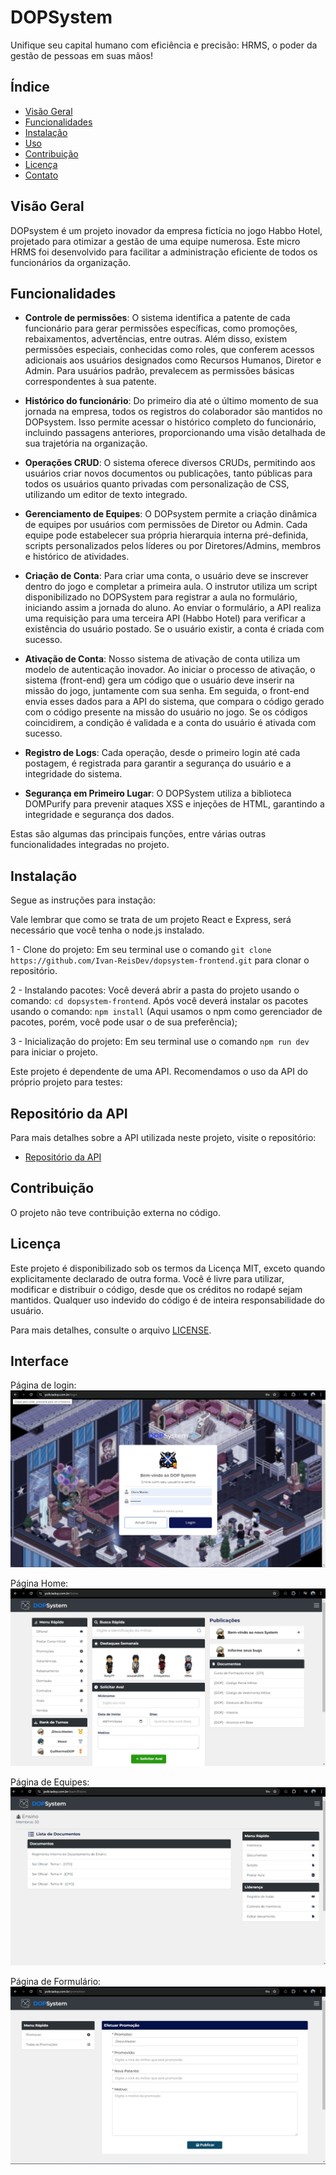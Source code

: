# DOPSystem

Unifique seu capital humano com eficiência e precisão: HRMS, o poder da gestão de pessoas em suas mãos!

## Índice

- [Visão Geral](#visão-geral)
- [Funcionalidades](#funcionalidades)
- [Instalação](#instalação)
- [Uso](#uso)
- [Contribuição](#contribuição)
- [Licença](#licença)
- [Contato](#contato)

## Visão Geral

DOPsystem é um projeto inovador da empresa fictícia no jogo Habbo Hotel, projetado para otimizar a gestão de uma equipe numerosa. Este micro HRMS foi desenvolvido para facilitar a administração eficiente de todos os funcionários da organização.

## Funcionalidades

- **Controle de permissões**: O sistema identifica a patente de cada funcionário para gerar permissões específicas, como promoções, rebaixamentos, advertências, entre outras. Além disso, existem permissões especiais, conhecidas como roles, que conferem acessos adicionais aos usuários designados como Recursos Humanos, Diretor e Admin. Para usuários padrão, prevalecem as permissões básicas correspondentes à sua patente.

- **Histórico do funcionário**: Do primeiro dia até o último momento de sua jornada na empresa, todos os registros do colaborador são mantidos no DOPsystem. Isso permite acessar o histórico completo do funcionário, incluindo passagens anteriores, proporcionando uma visão detalhada de sua trajetória na organização.

- **Operações CRUD**: O sistema oferece diversos CRUDs, permitindo aos usuários criar novos documentos ou publicações, tanto públicas para todos os usuários quanto privadas com personalização de CSS, utilizando um editor de texto integrado.

- **Gerenciamento de Equipes**: O DOPsystem permite a criação dinâmica de equipes por usuários com permissões de Diretor ou Admin. Cada equipe pode estabelecer sua própria hierarquia interna pré-definida, scripts personalizados pelos líderes ou por Diretores/Admins, membros e histórico de atividades.

- **Criação de Conta**: Para criar uma conta, o usuário deve se inscrever dentro do jogo e completar a primeira aula. O instrutor utiliza um script disponibilizado no DOPSystem para registrar a aula no formulário, iniciando assim a jornada do aluno. Ao enviar o formulário, a API realiza uma requisição para uma terceira API (Habbo Hotel) para verificar a existência do usuário postado. Se o usuário existir, a conta é criada com sucesso.

- **Ativação de Conta**: Nosso sistema de ativação de conta utiliza um modelo de autenticação inovador. Ao iniciar o processo de ativação, o sistema (front-end) gera um código que o usuário deve inserir na missão do jogo, juntamente com sua senha. Em seguida, o front-end envia esses dados para a API do sistema, que compara o código gerado com o código presente na missão do usuário no jogo. Se os códigos coincidirem, a condição é validada e a conta do usuário é ativada com sucesso.

- **Registro de Logs**: Cada operação, desde o primeiro login até cada postagem, é registrada para garantir a segurança do usuário e a integridade do sistema.

- **Segurança em Primeiro Lugar**: O DOPSystem utiliza a biblioteca DOMPurify para prevenir ataques XSS e injeções de HTML, garantindo a integridade e segurança dos dados.

Estas são algumas das principais funções, entre várias outras funcionalidades integradas no projeto.

## Instalação

Segue as instruções para instação:

Vale lembrar que como se trata de um projeto React e Express, será necessário que você tenha o node.js instalado.

1 - Clone do projeto:
Em seu terminal use o comando `git clone https://github.com/Ivan-ReisDev/dopsystem-frontend.git` para clonar o repositório.

2 - Instalando pacotes:
Você deverá abrir a pasta do projeto usando o comando: `cd dopsystem-frontend`.
Após você deverá instalar os pacotes usando o comando: `npm install` (Aqui usamos o npm como gerenciador de pacotes, porém, você pode usar o de sua preferência);

3 - Inicialização do projeto: 
Em seu terminal use o comando `npm run dev` para iniciar o projeto.

Este projeto é dependente de uma API. Recomendamos o uso da API do próprio projeto para testes:

## Repositório da API

Para mais detalhes sobre a API utilizada neste projeto, visite o repositório:

- [Repositório da API](https://github.com/Ivan-ReisDev/dopsystem-backend)

## Contribuição

O projeto não teve contribuição externa no código.

## Licença

Este projeto é disponibilizado sob os termos da Licença MIT, exceto quando explicitamente declarado de outra forma. Você é livre para utilizar, modificar e distribuir o código, desde que os créditos no rodapé sejam mantidos. Qualquer uso indevido do código é de inteira responsabilidade do usuário.

Para mais detalhes, consulte o arquivo [LICENSE](LICENSE).

## Interface


Página de login:
![Login](https://raw.githubusercontent.com/Ivan-ReisDev/dopsystem-frontend/main/public/login.jpg)

Página Home:
![Home](https://raw.githubusercontent.com/Ivan-ReisDev/dopsystem-frontend/main/public/home.jpg)

Página de Equipes:
![Equipe](https://github.com/Ivan-ReisDev/dopsystem-frontend/blob/main/public/team.jpg)

Página de Formulário:
![Formulários](https://raw.githubusercontent.com/Ivan-ReisDev/dopsystem-frontend/main/public/form.jpg)



